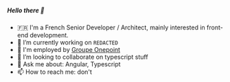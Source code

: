 ##### Hello there 🖖

- 🇫🇷 I'm a French Senior Developer / Architect, mainly interested in front-end development.
- 🔭 I’m currently working on `REDACTED`
- 💸 I'm employed by [Groupe Onepoint](https://www.groupeonepoint.com/)
- 👯 I’m looking to collaborate on typescript stuff
- 💬 Ask me about: Angular, Typescript 
- 📫 How to reach me: don't
